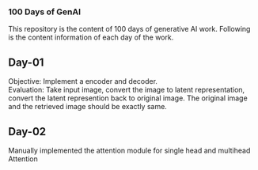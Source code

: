### 100 Days of GenAI

This repository is the content of 100 days of generative AI work.
Following is the content information of each day of the work.

## Day-01

Objective: Implement a encoder and decoder.  
Evaluation: Take input image, convert the image to latent representation, convert the latent represention back to original image. The original image and the retrieved image should be exactly same.

## Day-02

Manually implemented the attention module for single head and multihead Attention
